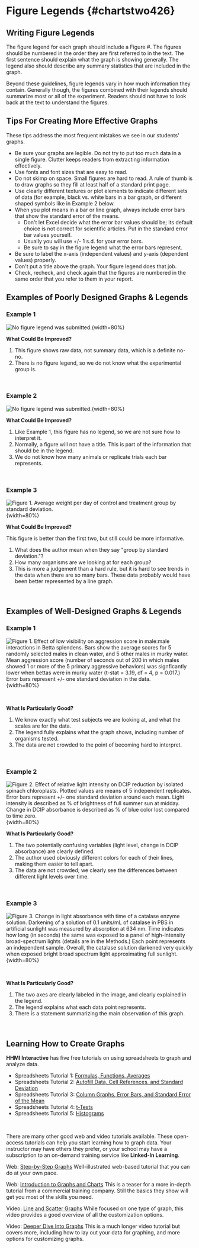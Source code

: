 # Figure Legends {#chartstwo426}

## Writing Figure Legends

The figure legend for each graph should include a Figure #. The figures should be numbered in the order they are first referred to in the text. The first sentence should explain what the graph is showing generally. The legend also should describe any summary statistics that are included in the graph. 

Beyond these guidelines, figure legends vary in how much information they contain. Generally though, the figures combined with their legends should summarize most or all of the experiment. Readers should not have to look back at the text to understand the figures.  


## Tips For Creating More Effective Graphs

These tips address the most frequent mistakes we see in our students' graphs. 

* Be sure your graphs are legible. Do not try to put too much data in a single figure. Clutter keeps readers from extracting information effectively. 
* Use fonts and font sizes that are easy to read. 
* Do not skimp on space. Small figures are hard to read. A rule of thumb is to draw graphs so they fill at least half of a standard print page. 
* Use clearly different textures or plot elements to indicate different sets of data (for example, black vs. white bars in a bar graph, or different shaped symbols like in Example 2 below.
* When you plot means in a bar or line graph, always include error bars that show the standard error of the means. 
    + Don't let Excel decide what the error bar values should be; its default choice is not correct for scientific articles. Put in the standard error bar values yourself.
    + Usually you will use +/- 1 s.d. for your error bars.
    + Be sure to say in the figure legend what the error bars represent.  
* Be sure to label the x-axis (independent values) and y-axis (dependent values) properly. 
* Don't put a title above the graph. Your figure legend does that job.
* Check, recheck, and check again that the figures are numbered in the same order that you refer to them in your report. 


## Examples of Poorly Designed Graphs & Legends

### Example 1

![No figure legend was submitted.](images/Raw_data.png){width=80%}
<br>

__What Could Be Improved?__

1. This figure shows raw data, not summary data, which is a definite no-no.
2. There is no figure legend, so we do not know what the experimental group is.

<br/>


### Example 2

![No figure legend was submitted.](images/Red-mane.png){width=80%}
<br>

__What Could Be Improved?__

1. Like Example 1, this figure has no legend, so we are not sure how to interpret it. 
2. Normally, a figure will not have a title. This is part of the information that should be in the legend. 
3. We do not know how many animals or replicate trials each bar represents.

<br/>


### Example 3

![Figure 1. Average weight per day of control and treatment group by standard deviation.](images/Average_weight.png){width=80%}
<br>

__What Could Be Improved?__

This figure is better than the first two, but still could be more informative. 

1. What does the author mean when they say "group by standard deviation."?
2. How many organisms are we looking at for each group?
3. This is more a judgement than a hard rule, but it is hard to see trends in the data when there are so many bars. These data probably would have been better represented by a line graph.

<br/>


## Examples of Well-Designed Graphs & Legends

### Example 1

![Figure 1. Effect of low visibility on aggression score in male:male interactions in _Betta splendens_. Bars show the average scores for 5 randomly selected males in clean water, and 5 other males in murky water. Mean aggression score (number of seconds out of 200 in which males showed 1 or more of the 5 primary aggressive behaviors) was signficantly lower when bettas were in murky water (t-stat = 3.19, df = 4, p = 0.017.) Error bars represent +/- one standard deviation in the data.](images/Clean_plot.png){width=80%}

<br>

__What Is Particularly Good?__

1. We know exactly what test subjects we are looking at, and what the scales are for the data.
2. The legend fully explains what the graph shows, including number of organisms tested.
3. The data are not crowded to the point of becoming hard to interpret.

<br/>


### Example 2

![Figure 2. Effect of relative light intensity on DCIP reduction by isolated spinach chloroplasts. Plotted values are means of 5 independent replicates. Error bars represent +/- one standard deviation around each mean. Light intensity is described as % of brightness of full summer sun at midday. Change in DCIP absorbance is described as % of blue color lost compared to time zero.](images/DCIP_Spinach.png){width=80%}
<br>


__What Is Particularly Good?__

1. The two potentially confusing variables (light level, change in DCIP absorbance) are clearly defined.
2. The author used obviously different colors for each of their lines, making them easier to tell apart.
3. The data are not crowded; we clearly see the differences between different light levels over time.

<br/>


### Example 3

![Figure 3. Change in light absorbance with time of a catalase enzyme solution. Darkening of a solution of 0.1 units/mL of catalase in PBS in artificial sunlight was measured by absorption at 634 nm. Time indicates how long (in seconds) the same was exposed to a panel of high-intensity broad-spectrum lights (details are in the Methods.) Each point represents an independent sample. Overall, the catalase solution darkened very quickly when exposed bright broad spectrum light approximating full sunlight.](images/Scatter_data1.png){width=80%}

<br>

__What Is Particularly Good?__

1. The two axes are clearly labeled in the image, and clearly explained in the legend. 
2. The legend explains what each data point represents.
3. There is a statement summarizing the main observation of this graph.

<br/>


## Learning How to Create Graphs

__HHMI Interactive__ has five free tutorials on using spreadsheets to graph and analyze data.

* Spreadsheets Tutorial 1: [Formulas, Functions, Averages](https://www.biointeractive.org/classroom-resources/spreadsheet-tutorial-1-formulae-functions-and-averages)
* Spreadsheets Tutorial 2: [Autofill Data, Cell References, and Standard Deviation](https://www.biointeractive.org/classroom-resources/spreadsheet-tutorial-2-autofill-data-cell-references-and-standard-deviation)
* Spreadsheets Tutorial 3: [Column Graphs, Error Bars, and Standard Error of the Mean](https://www.biointeractive.org/classroom-resources/spreadsheet-tutorial-3-column-graphs-error-bars-and-standard-error-mean)
* Spreadsheets Tutorial 4: [t-Tests](https://www.biointeractive.org/classroom-resources/spreadsheet-tutorial-4-ttest)
* Spreadsheets Tutorial 5: [Histograms](https://www.biointeractive.org/classroom-resources/spreadsheet-tutorial-5-histogram)

<br/>

There are many other good web and video tutorials available. These open-access tutorials can help you start learning how to graph data. Your instructor may have others they prefer, or your school may have a subscription to an on-demand training service like __Linked-In Learning__.

Web: [Step-by-Step Graphs](https://www.excel-easy.com/data-analysis/charts.html)
Well-illustrated web-based tutorial that you can do at your own pace.

Web: [Introduction to Graphs and Charts](https://www.goskills.com/Excel/Resources/Excel-chart-tutorial)
This is a teaser for a more in-depth tutorial from a commercial training company. Still the basics they show will get you most of the skills you need.

Video: [Line and Scatter Graphs](https://www.youtube.com/watch?v=0jdX22qM8JA)
While focused on one type of graph, this video provides a good overview of all the customization options.

Video: [Deeper Dive Into Graphs](https://www.youtube.com/watch?v=hVRVe-JUZd0)
This is a much longer video tutorial but covers more, including how to lay out your data for graphing, and more options for customizing graphs.

